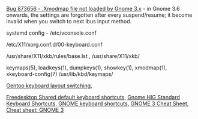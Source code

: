 [Bug 873656 - .Xmodmap file not loaded by Gnome 3.x](https://bugzilla.redhat.com/show_bug.cgi?id=873656) - in Gnome 3.6 onwards,
the settings are forgotten after every suspend/resume; it become invalid when you switch to next ibus input method.

systemd config - /etc/vconsole.conf

/etc/X11/xorg.conf.d/00-keyboard.conf

/usr/share/X11/xkb/rules/base.lst , /usr/share/X11/xkb/

keymaps(5), loadkeys(1), dumpkeys(1), showkey(1), xmodmap(1), xkeyboard-config(7)
/usr/lib/kbd/keymaps/

[Gentoo keyboard layout switching](https://wiki.gentoo.org/wiki/Keyboard_layout_switching),

[Freedesktop Shared default keyboard shortcuts](https://www.freedesktop.org/wiki/Specifications/default-keys-spec/),
[Gnome HIG Standard Keyboard Shortcuts](https://developer.gnome.org/hig/reference/keyboard.html),
[GNOME keyboard shortcuts](https://www.redhat.com/sysadmin/gnome-keyboard-shortcuts),
[GNOME 3 Cheat Sheet](https://wiki.gnome.org/Gnome3CheatSheet),
[Cheat sheet: GNOME 3](https://opensource.com/downloads/cheat-sheet-gnome-3)